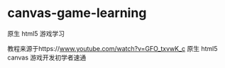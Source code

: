 # canvas-game-learning

原生 html5 游戏学习

教程来源于https://www.youtube.com/watch?v=GFO_txvwK_c
原生 html5 canvas 游戏开发初学者速通
